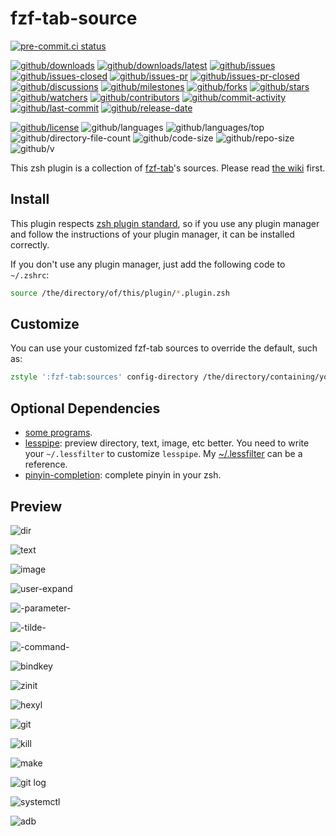 # fzf-tab-source

[![pre-commit.ci status](https://results.pre-commit.ci/badge/github/Freed-Wu/fzf-tab-source/main.svg)](https://results.pre-commit.ci/latest/github/Freed-Wu/fzf-tab-source/main)

[![github/downloads](https://shields.io/github/downloads/Freed-Wu/fzf-tab-source/total)](https://github.com/Freed-Wu/fzf-tab-source/releases)
[![github/downloads/latest](https://shields.io/github/downloads/Freed-Wu/fzf-tab-source/latest/total)](https://github.com/Freed-Wu/fzf-tab-source/releases/latest)
[![github/issues](https://shields.io/github/issues/Freed-Wu/fzf-tab-source)](https://github.com/Freed-Wu/fzf-tab-source/issues)
[![github/issues-closed](https://shields.io/github/issues-closed/Freed-Wu/fzf-tab-source)](https://github.com/Freed-Wu/fzf-tab-source/issues?q=is%3Aissue+is%3Aclosed)
[![github/issues-pr](https://shields.io/github/issues-pr/Freed-Wu/fzf-tab-source)](https://github.com/Freed-Wu/fzf-tab-source/pulls)
[![github/issues-pr-closed](https://shields.io/github/issues-pr-closed/Freed-Wu/fzf-tab-source)](https://github.com/Freed-Wu/fzf-tab-source/pulls?q=is%3Apr+is%3Aclosed)
[![github/discussions](https://shields.io/github/discussions/Freed-Wu/fzf-tab-source)](https://github.com/Freed-Wu/fzf-tab-source/discussions)
[![github/milestones](https://shields.io/github/milestones/all/Freed-Wu/fzf-tab-source)](https://github.com/Freed-Wu/fzf-tab-source/milestones)
[![github/forks](https://shields.io/github/forks/Freed-Wu/fzf-tab-source)](https://github.com/Freed-Wu/fzf-tab-source/network/members)
[![github/stars](https://shields.io/github/stars/Freed-Wu/fzf-tab-source)](https://github.com/Freed-Wu/fzf-tab-source/stargazers)
[![github/watchers](https://shields.io/github/watchers/Freed-Wu/fzf-tab-source)](https://github.com/Freed-Wu/fzf-tab-source/watchers)
[![github/contributors](https://shields.io/github/contributors/Freed-Wu/fzf-tab-source)](https://github.com/Freed-Wu/fzf-tab-source/graphs/contributors)
[![github/commit-activity](https://shields.io/github/commit-activity/w/Freed-Wu/fzf-tab-source)](https://github.com/Freed-Wu/fzf-tab-source/graphs/commit-activity)
[![github/last-commit](https://shields.io/github/last-commit/Freed-Wu/fzf-tab-source)](https://github.com/Freed-Wu/fzf-tab-source/commits)
[![github/release-date](https://shields.io/github/release-date/Freed-Wu/fzf-tab-source)](https://github.com/Freed-Wu/fzf-tab-source/releases/latest)

[![github/license](https://shields.io/github/license/Freed-Wu/fzf-tab-source)](https://github.com/Freed-Wu/fzf-tab-source/blob/main/LICENSE)
![github/languages](https://shields.io/github/languages/count/Freed-Wu/fzf-tab-source)
![github/languages/top](https://shields.io/github/languages/top/Freed-Wu/fzf-tab-source)
![github/directory-file-count](https://shields.io/github/directory-file-count/Freed-Wu/fzf-tab-source)
![github/code-size](https://shields.io/github/languages/code-size/Freed-Wu/fzf-tab-source)
![github/repo-size](https://shields.io/github/repo-size/Freed-Wu/fzf-tab-source)
![github/v](https://shields.io/github/v/release/Freed-Wu/fzf-tab-source)

This zsh plugin is a collection of
[fzf-tab](https://github.com/Aloxaf/fzf-tab)'s sources. Please read
[the wiki](https://github.com/Aloxaf/fzf-tab/wiki/Preview) first.

## Install

This plugin respects
[zsh plugin standard](https://github.com/zdharma-continuum/Zsh-100-Commits-Club/blob/master/Zsh-Plugin-Standard.adoc),
so if you use any plugin manager and follow the instructions of your plugin
manager, it can be installed correctly.

If you don't use any plugin manager, just add the following code to `~/.zshrc`:

```zsh
source /the/directory/of/this/plugin/*.plugin.zsh
```

## Customize

You can use your customized fzf-tab sources to override the default, such as:

```zsh
zstyle ':fzf-tab:sources' config-directory /the/directory/containing/your/source.zsh
```

## Optional Dependencies

- [some programs](functions/main.zsh).
- [lesspipe](https://github.com/wofr06/lesspipe): preview directory, text,
  image, etc better. You need to write your `~/.lessfilter` to customize
  `lesspipe`. My
  [~/.lessfilter](https://github.com/Freed-Wu/my-dotfiles/blob/main/.lessfilter)
  can be a reference.
- [pinyin-completion](https://github.com/petronny/pinyin-completion): complete
  pinyin in your zsh.

## Preview

![dir](https://user-images.githubusercontent.com/32936898/195973421-24f28667-3754-46f2-9dd4-42523285aec2.png)

![text](https://user-images.githubusercontent.com/32936898/195970444-4220411d-5a11-4b60-a19f-a8839d827711.png)

![image](https://user-images.githubusercontent.com/32936898/195970442-1ca8db87-fcb2-469e-8578-163ea73a19ff.png)

![user-expand](https://user-images.githubusercontent.com/32936898/195970438-1282c11b-c2e4-455e-8a6a-76c7446ecf8b.png)

![-parameter-](https://user-images.githubusercontent.com/32936898/195970440-98a83556-e664-42e6-9adb-918b865053f3.png)

![-tilde-](https://user-images.githubusercontent.com/32936898/195971353-54ff0bd0-31e7-4bb0-bd88-1107f63a5751.png)

![-command-](https://user-images.githubusercontent.com/32936898/195971354-0a9e3228-96d9-4f94-ae58-265ca0709787.png)

![bindkey](https://user-images.githubusercontent.com/32936898/195971356-78d0e417-428c-481a-8c96-345d5d73be14.png)

![zinit](https://user-images.githubusercontent.com/32936898/195971845-006f9b46-0685-4c53-aef8-ab50b0038dfe.png)

![hexyl](https://user-images.githubusercontent.com/32936898/195972152-d0130d58-afd4-431c-8e9a-d1777e885257.png)

![git](https://user-images.githubusercontent.com/32936898/195972427-1abb643e-7a3e-4571-b9c3-e4dd911cf4e5.png)

![kill](https://user-images.githubusercontent.com/32936898/195972969-437326bb-4514-4c46-8a55-fe16808a0368.png)

![make](https://user-images.githubusercontent.com/32936898/195984087-c802d78f-00ae-4139-904c-74fb668cb844.png)

![git log](https://user-images.githubusercontent.com/32936898/195972831-86ff5c74-e18e-41a0-99d8-8b7679930e98.png)

![systemctl](https://user-images.githubusercontent.com/32936898/195973059-ab426a65-2e04-4e5a-8474-d201a6644adb.png)

![adb](https://user-images.githubusercontent.com/32936898/203727602-e33b617d-a218-435e-8f8a-585e7679857f.jpg)
